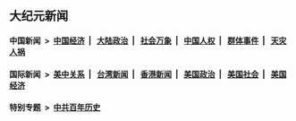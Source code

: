 ## 大纪元新闻

#### 中国新闻 &nbsp;>&nbsp; [中国经济](indexes/ncid283/README.md?09201245) &nbsp;| &nbsp; [大陆政治](indexes/ncid277/README.md?09201245) &nbsp;| &nbsp; [社会万象](indexes/ncid282/README.md?09201245) &nbsp;| &nbsp; [中国人权](indexes/ncid278/README.md?09201245) &nbsp;| &nbsp; [群体事件](indexes/ncid279/README.md?09201245) &nbsp;| &nbsp; [天灾人祸](indexes/ncid280/README.md?09201245)

#### 国际新闻 &nbsp;>&nbsp; [美中关系](indexes/nf1412576/README.md?09201245) &nbsp;| &nbsp; [台湾新闻](indexes/ncid1349361/README.md?09201245) &nbsp;| &nbsp; [香港新闻](indexes/ncid1349362/README.md?09201245) &nbsp;| &nbsp; [美国政治](indexes/ncid1078159/README.md?09201245) &nbsp;| &nbsp; [美国社会](indexes/ncid1078160/README.md?09201245) &nbsp;| &nbsp; [美国经济](indexes/ncid1078158/README.md?09201245)

#### 特别专题 &nbsp;>&nbsp; [中共百年历史](https://github.com/easy2view/epoch-special/blob/master/README.md?09201245)  
